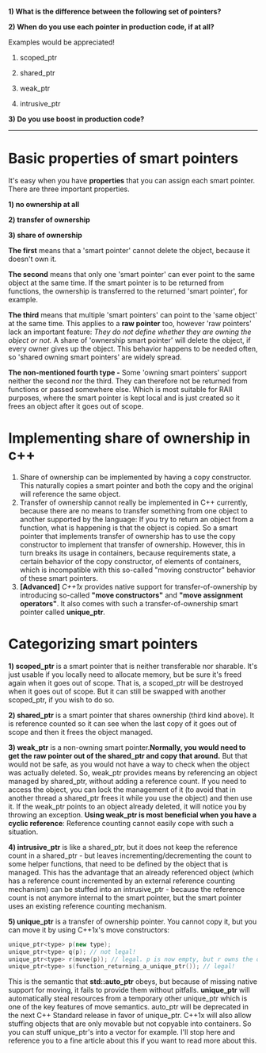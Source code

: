 **1) What is the difference between the following set of pointers?**

**2) When do you use each pointer in production code, if at all?**

Examples would be appreciated!

1) scoped_ptr

2) shared_ptr

3) weak_ptr

4) intrusive_ptr

**3) Do you use boost in production code?**

----------------------------------------------------------------

# Basic properties of smart pointers

It's easy when you have **properties** that you can assign each smart pointer. There are three important properties.

**1) no ownership at all**

**2) transfer of ownership**

**3) share of ownership**

**The first** means that a 'smart pointer' cannot delete the object, because it doesn't own it.

**The second** means that only one 'smart pointer' can ever point to the same object at the same time. If the smart pointer is to be returned from functions, the ownership is transferred to the returned 'smart pointer', for example.

**The third** means that multiple 'smart pointers' can point to the 'same object' at the same time. This applies to a **raw pointer** too, however 'raw pointers' lack an important feature: *They do not define whether they are owning the object or not.* A share of 'ownership smart pointer' will delete the object, if every owner gives up the object. This behavior happens to be needed often, so 'shared owning smart pointers' are widely spread.

**The non-mentioned fourth type -** Some 'owning smart pointers' support neither the second nor the third. They can therefore not be returned from functions or passed somewhere else. Which is most suitable for RAII purposes, where the smart pointer is kept local and is just created so it frees an object after it goes out of scope.

# Implementing share of ownership in c++

1) Share of ownership can be implemented by having a copy constructor. This naturally copies a smart pointer and both the copy and the original will reference the same object. 
2) Transfer of ownership cannot really be implemented in C++ currently, because there are no means to transfer something from one object to another supported by the language: If you try to return an object from a function, what is happening is that the object is copied. So a smart pointer that implements transfer of ownership has to use the copy constructor to implement that transfer of ownership. However, this in turn breaks its usage in containers, because requirements state, a certain behavior of the copy constructor, of elements of containers, which is incompatible with this so-called "moving constructor" behavior of these smart pointers.
3) **[Advanced]** *C++1x* provides native support for transfer-of-ownership by introducing so-called **"move constructors"** and **"move assignment operators"**. It also comes with such a transfer-of-ownership smart pointer called **unique_ptr**.

# Categorizing smart pointers

**1) scoped_ptr** is a smart pointer that is neither transferable nor sharable. It's just usable if you locally need to allocate memory, but be sure it's freed again when it goes out of scope. That is, a scoped_ptr will be destroyed when it goes out of scope. But it can still be swapped with another scoped_ptr, if you wish to do so.

**2) shared_ptr** is a smart pointer that shares ownership (third kind above). It is reference counted so it can see when the last copy of it goes out of scope and then it frees the object managed.

**3) weak_ptr** is a non-owning smart pointer.**Normally, you would need to get the raw pointer out of the shared_ptr and copy that around.** But that would not be safe, as you would not have a way to check when the object was actually deleted. So, weak_ptr provides means by referencing an object managed by shared_ptr, without adding a reference count. If you need to access the object, you can lock the management of it (to avoid that in another thread a shared_ptr frees it while you use the object) and then use it. If the weak_ptr points to an object already deleted, it will notice you by throwing an exception. **Using weak_ptr is most beneficial when you have a cyclic reference**: Reference counting cannot easily cope with such a situation.

**4) intrusive_ptr** is like a shared_ptr, but it does not keep the reference count in a shared_ptr - but leaves incrementing/decrementing the count to some helper functions, that need to be defined by the object that is managed. This has the advantage that an already referenced object (which has a reference count incremented by an external reference counting mechanism) can be stuffed into an intrusive_ptr - because the reference count is not anymore internal to the smart pointer, but the smart pointer uses an existing reference counting mechanism.

**5) unique_ptr** is a transfer of ownership pointer. You cannot copy it, but you can move it by using C++1x's move constructors:

```c++
unique_ptr<type> p(new type);
unique_ptr<type> q(p); // not legal!
unique_ptr<type> r(move(p)); // legal. p is now empty, but r owns the object
unique_ptr<type> s(function_returning_a_unique_ptr()); // legal!
```

This is the semantic that **std::auto_ptr** obeys, but because of missing native support for moving, it fails to provide them without pitfalls. **unique_ptr** will automatically steal resources from a temporary other unique_ptr which is one of the key features of move semantics. auto_ptr will be deprecated in the next C++ Standard release in favor of unique_ptr. C++1x will also allow stuffing objects that are only movable but not copyable into containers. So you can stuff unique_ptr's into a vector for example. I'll stop here and reference you to a fine article about this if you want to read more about this.
